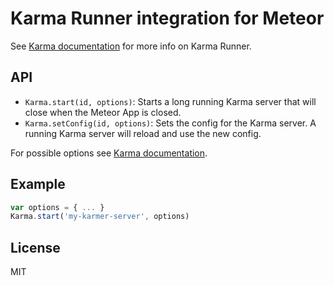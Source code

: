 # Karma Runner integration for Meteor

See [Karma documentation](http://karma-runner.github.io/0.13/index.html) for more info on Karma Runner.

## API

* `Karma.start(id, options)`: Starts a long running Karma server that will close when the Meteor App is closed.
* `Karma.setConfig(id, options)`: Sets the config for the Karma server. A running Karma server will reload and use the new config.

For possible options see [Karma documentation](http://karma-runner.github.io/0.13/config/configuration-file.html).

## Example

```javascript
var options = { ... }
Karma.start('my-karmer-server', options)
```

## License

MIT
